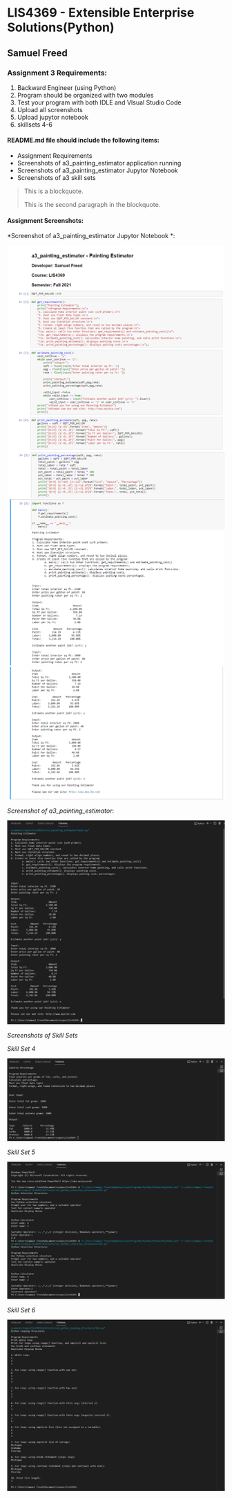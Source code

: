 
# LIS4369 - Extensible Enterprise Solutions(Python)

## Samuel Freed

### Assignment 3 Requirements:

1. Backward Engineer (using Python) 
2. Program should be organized with two modules
3. Test your program with both IDLE and VIsual Studio Code
4. Upload all screenshots
5. Upload jupytor notebook
6. skillsets 4-6

#### README.md file should include the following items:

* Assignment Requirements
* Screenshots of a3_painting_estimator application running
* Screenshots of a3_painting_estimator Jupytor Notebook
* Screenshots of a3 skill sets

> This is a blockquote.
> 
> This is the second paragraph in the blockquote.

#### Assignment Screenshots:

*Screenshot of a3_painting_estimator Jupytor Notebook *:

![a3_painting_estimator.ipynb](img/painting_estimator_jupyter.PNG "A3 Jupyter Notbeook")
![a3_painting_estimator.ipynb](img/painting_estimator_jupyter2.PNG "A3 Jupyter Notbeook")
![a3_painting_estimator.ipynb](img/painting_estimator_jupyter3.PNG "A3 Jupyter Notbeook")

*Screenshot of a3_painting_estimator*:

![Python Screenshot](img/a3_painting_estimator.PNG)

*Screenshots of Skill Sets*

*Skill Set 4*

![Skill Set 4 calorie_percentage](img/calorie_percentage.PNG)

*Skill Set 5*

![Skill Set 5 python_selection_structures](img/python_selection_structures.PNG)

*Skill Set 6*

![Skill Set 6 python_looping_structures](img/python_looping_structures.PNG)
